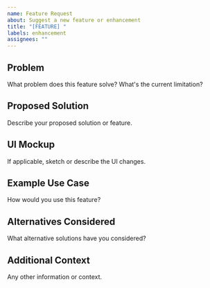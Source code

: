 ```yaml
---
name: Feature Request
about: Suggest a new feature or enhancement
title: "[FEATURE] "
labels: enhancement
assignees: ""
---
```


## Problem

What problem does this feature solve? What's the current limitation?

## Proposed Solution

Describe your proposed solution or feature.

## UI Mockup

If applicable, sketch or describe the UI changes.

## Example Use Case

How would you use this feature?

## Alternatives Considered

What alternative solutions have you considered?

## Additional Context

Any other information or context.
